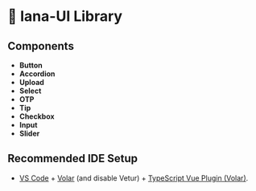 # &#x1F9CA; Iana-UI Library

## Components

- **Button**
- **Accordion**
- **Upload**
- **Select**
- **OTP**
- **Tip**
- **Checkbox**
- **Input**
- **Slider**

## Recommended IDE Setup

- [VS Code](https://code.visualstudio.com/) + [Volar](https://marketplace.visualstudio.com/items?itemName=Vue.volar) (and disable Vetur) + [TypeScript Vue Plugin (Volar)](https://marketplace.visualstudio.com/items?itemName=Vue.vscode-typescript-vue-plugin).
